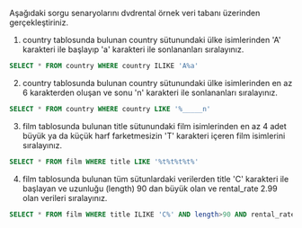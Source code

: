 Aşağıdaki sorgu senaryolarını dvdrental örnek veri tabanı üzerinden gerçekleştiriniz.

1.  country tablosunda bulunan country sütunundaki ülke isimlerinden 'A' karakteri ile başlayıp 'a' karakteri ile sonlananları sıralayınız.

```SQL
SELECT * FROM country WHERE country ILIKE 'A%a'
```

2.  country tablosunda bulunan country sütunundaki ülke isimlerinden en az 6 karakterden oluşan ve sonu 'n' karakteri ile sonlananları sıralayınız.

```SQL
SELECT * FROM country WHERE country LIKE '%_____n'
```

3.  film tablosunda bulunan title sütunundaki film isimlerinden en az 4 adet büyük ya da küçük harf farketmesizin 'T' karakteri içeren film isimlerini sıralayınız.

```SQL
SELECT * FROM film WHERE title LIKE '%t%t%t%t%'
```

4.  film tablosunda bulunan tüm sütunlardaki verilerden title 'C' karakteri ile başlayan ve uzunluğu (length) 90 dan büyük olan ve rental_rate 2.99 olan verileri sıralayınız.

```SQL
SELECT * FROM film WHERE title ILIKE 'C%' AND length>90 AND rental_rate=2.99
```

